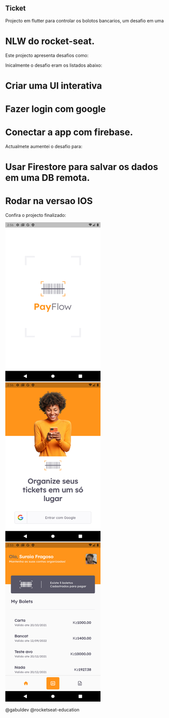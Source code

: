 
## Ticket




Projecto em flutter para controlar os bolotos bancarios,
um desafio em uma 
# NLW do rocket-seat.

Este projecto apresenta desafios como:

Inicalmente o desafio eram os listados abaixo:

# Criar uma UI interativa
# Fazer login com google
# Conectar a app com firebase.

Actualmete aumentei o desafio para:

# Usar Firestore para salvar os dados em uma DB remota.
# Rodar na versao IOS

Confira o projecto finalizado:

<img src="/screens/splash.png" width="300" height="500"> <img src="/screens/login.png" width="300" height="500"> <img src="/screens/mybolet.png" width="300" height="500"> 


@gabuldev
@rocketseat-education

